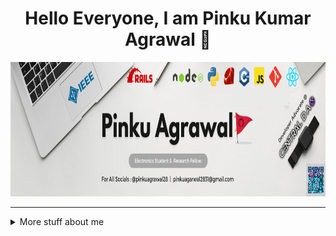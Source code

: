  <h1 align="Center">Hello Everyone, I am Pinku Kumar Agrawal 🔰</h1>
 <img src="./Assets/Linkedin cover me.png" height = "215px">

<!--
<h1 align="center">
    <img src="https://readme-typing-svg.herokuapp.com/?font=Righteous&size=35&center=true&vCenter=true&width=500&height=70&duration=2000&lines=Hi+There!+👋;I+am+Pinku+Kumar+Agrawal+🔰"; />
</h1>
-->

---
<details>

<img src="./Assets/Portfolio.png" align="right" height = "250px">
 
<summary>
  More stuff about me
</summary>
 
- ### About Me:
  - **Name :** Pinku Kumar Agrawal
  - **Pronouns :** He/him
  - **Location :** Kolkata, 🇮🇳:
  - **Language :** Hindi, English
  - **Ask Me About :** Web Development, Electronics, AI & ML, Research, DevRel, Web3
  - **GitHub Campus Expert :triangular_flag_on_post:**
  - **How to reach** me **pinkuagarwal2831@gmail.com**
---
- ### Random:
  <blockquote><p align="center">"Why Bother to Code, I prefer manually passing current through the circuit, to add two numbers"</p></blockquote>
---  
- ### I am Currently:
  - 🖥️ coding: BlogX & Netflix Clone
  - 🌱 learning: Signal processing, Authentication and Javascript.
  - 📚 Reading: "No Longer Human" by Osamu Dazai.
  - ⌛ Building: QuarkSchool & ComSource
  - 🎵 Listening: Jaun Elia & Nusrat Fateh Ali Khan
---
- ### Skills:
  ```yaml
    Languages: [C/C++, Python, JavaScript, Ruby, SQL, Solidity]
    Web: [HTML, CSS, RESTful API, ReactJs, ExpressJs]
    Framework: [Node.Js, Next.Js, Django, Hardhat]
    Tools: [Git, Github, Visual Studio Code, Developer Console, WSL, Postman, Figma]
    Database: [MongoDB, PostgreSQL, Prisma]
    ML: [Pytorch, TensorFlow, Numpy, Pandas]
  ```
---
<!--
- ### Projects:
---
- ### Content:
  <!--
  - Don't know where to get started:
  - Blogs for Electronics:
  - Blogs for Developers:
  - My Youtube Channel: -->
  <!--
---
- ### Community:
  <!--
  > Join My Community on Discord :
  > Follow on Instagram :
  > Join GitHub Developer Student Pack :
  > Join Central DAO Telegram Community :
  > Join Central DAO Discord Server :
  -->
  <!--
---
- ### Off The Code:
  <!--
  - My Fav Tech Stack: Remember the kung fu panda line.
  - Building QuarkSchool, Join as a founding member
  - Research Writing : 
  - I know Binary, I rate myself a 0bx10 on it. Want to Learn Boolean Algebra and More?
  - [![KnlnKS's LeetCode stats](https://leetcode-stats-six.vercel.app/?username=KnlnKS)](https://github.com/KnlnKS/leetcode-stats)
  - [![KnlnKS's LeetCode stats](https://leetcode-stats-six.vercel.app/?username=KnlnKS&theme=dark)](https://github.com/KnlnKS/leetcode-stats)
  -->
  <!--
---
-->
- ### GitHub Stats:
  | Stats | Streak |
  | ------- | ------- |
  | ![Stats](https://github-readme-stats.vercel.app/api?username=Pinkuagrawal28&theme=vue-dark&show_icons=true&hide_border=false&count_private=true) | ![Streak](https://github-readme-streak-stats.herokuapp.com/?user=Pinkuagrawal28&theme=vue-dark&hide_border=false) |
---
- ### Let's Connect:
  <img src="https://media.giphy.com/media/LnQjpWaON8nhr21vNW/giphy.gif" width="60"> <em><b>I love connecting with different people</b> so if you want to say <b>hi, I'll be happy to meet you more!</b> :)</em>
  </br>
  </br>
  <a href="https://twitter.com/Pinku_agrawal28"><img src="https://img.shields.io/twitter/follow/:Pinku_agrawal28"></a>
  <a href=""><img src="https://img.shields.io/badge/- Connect : Pinku Agrawal-blue?style=flat-square&logo=Linkedin&logoColor=white"></a>
  <!--
  <a href=""><img src="https://img.shields.io/badge/My Resume : Read.Cv-000000?style=flat-square&logo=Read.cv"></a>
  <a href=""><img src="https://img.shields.io/badge/My Bento : Pinku Kumar Agrawal-eb3477?style=flat-square&logo=Bento"></a>
  -->
---
<!-- Resources 
|<img align="left" src="https://komarev.com/ghpvc/?username=Pinkuagrawal28" />|
नमस्ते (Namaste)🙏🏻, I'm Anmol Pratap Singh!
### 📫 Like to meet me?

Pick a slot if you'd like to meet me and chat about anything you are passionate about - but make sure to describe the agenda

<a href="https://calendly.com/anmol098/30min" target="_blank"><img width="498" alt="meet_link" src="https://user-images.githubusercontent.com/15426564/144297439-f530f383-e73e-41e0-9914-a9b7d3f432e5.png"></a>

👇 Hit in your console or terminal to connect with me.

```bash
npx anmol
```
**👆 This command line tool can be found at [npx anmol](https://github.com/anmol098/npx_card)**

```python
#!/usr/bin/python
# -*- coding: utf-8 -*-


class SoftwareEngineer:

    def __init__(self):
        self.name = "Zhenye Na"
        self.role = "Software Engineer"
        self.language_spoken = ["zh_CN", "en_US"]

    def say_hi(self):
        print("Thanks for dropping by, hope you find some of my work interesting.")


me = SoftwareEngineer()
me.say_hi()
```



-->
</details>
